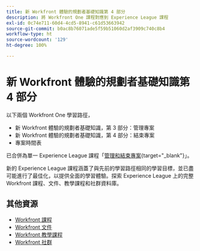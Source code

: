 ```yaml
---
title: 新 Workfront 體驗的規劃者基礎知識第 4 部分
description: 將 Workfront One 課程對應到 Experience League 課程
exl-id: 0c74e711-60d4-4cd5-8941-c61d53663942
source-git-commit: b0ac8b76071ade5f59b51060d2af3909c740c8b4
workflow-type: ht
source-wordcount: '129'
ht-degree: 100%

---
```


# 新 Workfront 體驗的規劃者基礎知識第 4 部分

以下兩個 Workfront One 學習路徑，

* 新 Workfront 體驗的規劃者基礎知識，第 3 部分：管理專案
* 新 Workfront 體驗的規劃者基礎知識，第 4 部分：結束專案
* 專案時間表

已合併為單一 Experience League 課程「[管理和結束專案](https://experienceleague.adobe.com/?recommended=Workfront-U-1-2022.2.planners){target="_blank"}」。

新的 Experience League 課程涵蓋了與先前的學習路徑相同的學習目標，並已盡可能進行了最佳化，以提供全面的學習體驗。探索 Experience League 上的完整 Workfront 課程、文件、教學課程和社群資料庫。

## 其他資源

* [Workfront 課程](https://experienceleague.adobe.com/?lang=en&amp;Solution=Workfront#courses)
* [Workfront 文件](https://experienceleague.adobe.com/docs/workfront.html)
* [Workfront 教學課程](https://experienceleague.adobe.com/docs/workfront-learn/tutorials-workfront/home.html)
* [Workfront 社群](https://experienceleaguecommunities.adobe.com/t5/workfront/ct-p/workfront)
